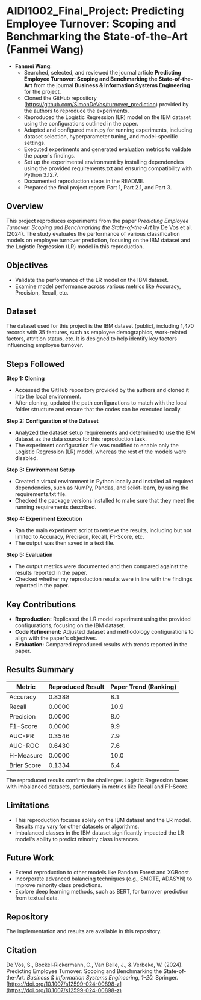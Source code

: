 # AIDI1002_Final_Project: Predicting Employee Turnover: Scoping and Benchmarking the State-of-the-Art (Fanmei Wang)

- **Fanmei Wang**:
  - Searched, selected, and reviewed the journal article **Predicting Employee Turnover: Scoping and Benchmarking the State-of-the-Art** from the journal **Business & Information Systems Engineering** for the project.
  - Cloned the GitHub repository (https://github.com/SimonDeVos/turnover_prediction) provided by the authors to reproduce the experiments.
  - Reproduced the Logistic Regression (LR) model on the IBM dataset using the configurations outlined in the paper.
  - Adapted and configured main.py for running experiments, including dataset selection, hyperparameter tuning, and model-specific settings.
  - Executed experiments and generated evaluation metrics to validate the paper's findings.
  - Set up the experimental environment by installing dependencies using the provided requirements.txt and ensuring compatibility with Python 3.12.7.
  - Documented reproduction steps in the README.
  - Prepared the final project report: Part 1, Part 2.1, and Part 3.

## Overview
This project reproduces experiments from the paper *Predicting Employee Turnover: Scoping and Benchmarking the State-of-the-Art* by De Vos et al. (2024). The study evaluates the performance of various classification models on employee turnover prediction, focusing on the IBM dataset and the Logistic Regression (LR) model in this reproduction.

## Objectives
- Validate the performance of the LR model on the IBM dataset.
- Examine model performance across various metrics like Accuracy, Precision, Recall, etc.

## Dataset
The dataset used for this project is the IBM dataset (public), including 1,470 records with 35 features, such as employee demographics, work-related factors, attrition status, etc. It is designed to help identify key factors influencing employee turnover.

## Steps Followed

**Step 1: Cloning**
- Accessed the GitHub repository provided by the authors and cloned it into the local environment. 
- After cloning, updated the path configurations to match with the local folder structure and ensure that the codes can be executed locally.

**Step 2: Configuration of the Dataset**
- Analyzed the dataset setup requirements and determined to use the IBM dataset as the data source for this reproduction task.
- The experiment configuration file was modified to enable only the Logistic Regression (LR) model, whereas the rest of the models were disabled.

**Step 3: Environment Setup**
- Created a virtual environment in Python locally and installed all required dependencies, such as NumPy, Pandas, and scikit-learn, by using the requirements.txt file.
- Checked the package versions installed to make sure that they meet the running requirements described.

**Step 4: Experiment Execution**
- Ran the main experiment script to retrieve the results, including but not limited to Accuracy, Precision, Recall, F1-Score, etc.
- The output was then saved in a text file.

**Step 5: Evaluation**
- The output metrics were documented and then compared against the results reported in the paper.  
- Checked whether my reproduction results were in line with the findings reported in the paper.

## Key Contributions
- **Reproduction:** Replicated the LR model experiment using the provided configurations, focusing on the IBM dataset.
- **Code Refinement:** Adjusted dataset and methodology configurations to align with the paper's objectives.
- **Evaluation:** Compared reproduced results with trends reported in the paper.

## Results Summary
| Metric        | Reproduced Result | Paper Trend (Ranking) |
|---------------|-------------------|------------------------|
| Accuracy      | 0.8388            | 8.1                   |
| Recall        | 0.0000            | 10.9                  |
| Precision     | 0.0000            | 8.0                   |
| F1-Score      | 0.0000            | 9.9                   |
| AUC-PR        | 0.3546            | 7.9                   |
| AUC-ROC       | 0.6430            | 7.6                   |
| H-Measure     | 0.0000            | 10.0                  |
| Brier Score   | 0.1334            | 6.4                   |

The reproduced results confirm the challenges Logistic Regression faces with imbalanced datasets, particularly in metrics like Recall and F1-Score.

## Limitations
- This reproduction focuses solely on the IBM dataset and the LR model. Results may vary for other datasets or algorithms.
- Imbalanced classes in the IBM dataset significantly impacted the LR model's ability to predict minority class instances.

## Future Work
- Extend reproduction to other models like Random Forest and XGBoost.
- Incorporate advanced balancing techniques (e.g., SMOTE, ADASYN) to improve minority class predictions.
- Explore deep learning methods, such as BERT, for turnover prediction from textual data.

## Repository
The implementation and results are available in this repository.

## Citation
De Vos, S., Bockel-Rickermann, C., Van Belle, J., & Verbeke, W. (2024). Predicting Employee Turnover: Scoping and Benchmarking the State-of-the-Art. *Business & Information Systems Engineering, 1–20.* Springer. [https://doi.org/10.1007/s12599-024-00898-z](https://doi.org/10.1007/s12599-024-00898-z)
